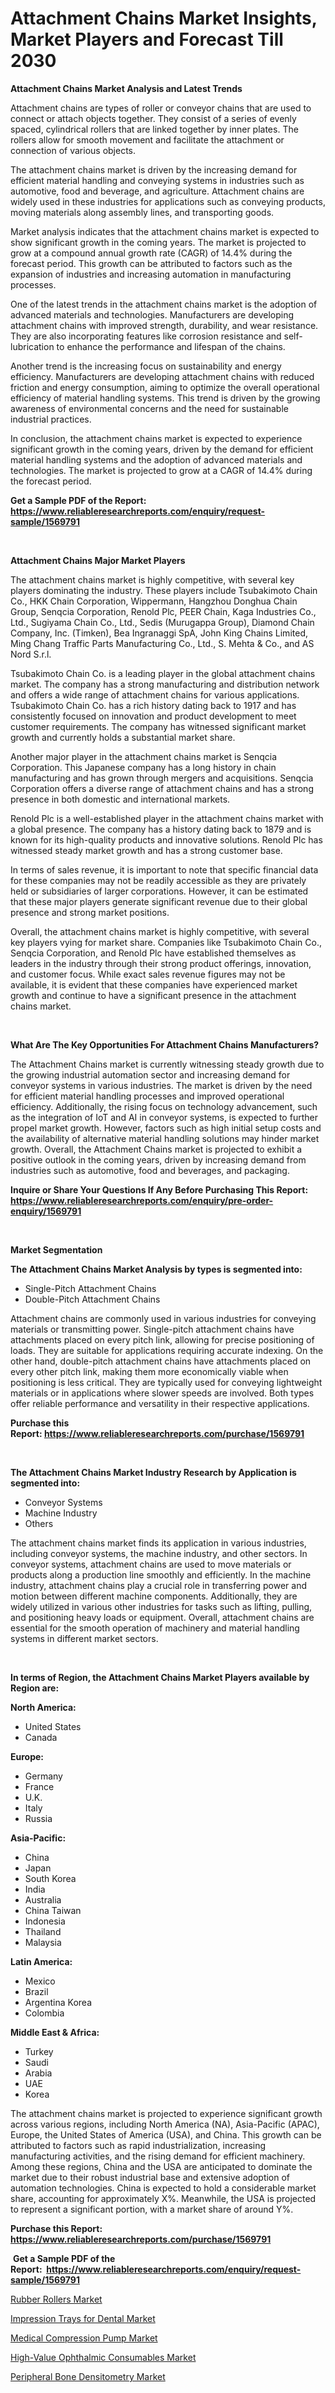 <p><h1>Attachment Chains Market Insights, Market Players and Forecast Till 2030</h1></p><p><strong>Attachment Chains Market Analysis and Latest Trends</strong></p>
<p><p>Attachment chains are types of roller or conveyor chains that are used to connect or attach objects together. They consist of a series of evenly spaced, cylindrical rollers that are linked together by inner plates. The rollers allow for smooth movement and facilitate the attachment or connection of various objects.</p><p>The attachment chains market is driven by the increasing demand for efficient material handling and conveying systems in industries such as automotive, food and beverage, and agriculture. Attachment chains are widely used in these industries for applications such as conveying products, moving materials along assembly lines, and transporting goods.</p><p>Market analysis indicates that the attachment chains market is expected to show significant growth in the coming years. The market is projected to grow at a compound annual growth rate (CAGR) of 14.4% during the forecast period. This growth can be attributed to factors such as the expansion of industries and increasing automation in manufacturing processes.</p><p>One of the latest trends in the attachment chains market is the adoption of advanced materials and technologies. Manufacturers are developing attachment chains with improved strength, durability, and wear resistance. They are also incorporating features like corrosion resistance and self-lubrication to enhance the performance and lifespan of the chains.</p><p>Another trend is the increasing focus on sustainability and energy efficiency. Manufacturers are developing attachment chains with reduced friction and energy consumption, aiming to optimize the overall operational efficiency of material handling systems. This trend is driven by the growing awareness of environmental concerns and the need for sustainable industrial practices.</p><p>In conclusion, the attachment chains market is expected to experience significant growth in the coming years, driven by the demand for efficient material handling systems and the adoption of advanced materials and technologies. The market is projected to grow at a CAGR of 14.4% during the forecast period.</p></p>
<p><strong>Get a Sample PDF of the Report:&nbsp; <a href="https://www.reliableresearchreports.com/enquiry/request-sample/1569791">https://www.reliableresearchreports.com/enquiry/request-sample/1569791</a></strong></p>
<p>&nbsp;</p>
<p><strong>Attachment Chains Major Market Players</strong></p>
<p><p>The attachment chains market is highly competitive, with several key players dominating the industry. These players include Tsubakimoto Chain Co., HKK Chain Corporation, Wippermann, Hangzhou Donghua Chain Group, Senqcia Corporation, Renold Plc, PEER Chain, Kaga Industries Co., Ltd., Sugiyama Chain Co., Ltd., Sedis (Murugappa Group), Diamond Chain Company, Inc. (Timken), Bea Ingranaggi SpA, John King Chains Limited, Ming Chang Traffic Parts Manufacturing Co., Ltd., S. Mehta & Co., and AS Nord S.r.l.</p><p>Tsubakimoto Chain Co. is a leading player in the global attachment chains market. The company has a strong manufacturing and distribution network and offers a wide range of attachment chains for various applications. Tsubakimoto Chain Co. has a rich history dating back to 1917 and has consistently focused on innovation and product development to meet customer requirements. The company has witnessed significant market growth and currently holds a substantial market share.</p><p>Another major player in the attachment chains market is Senqcia Corporation. This Japanese company has a long history in chain manufacturing and has grown through mergers and acquisitions. Senqcia Corporation offers a diverse range of attachment chains and has a strong presence in both domestic and international markets.</p><p>Renold Plc is a well-established player in the attachment chains market with a global presence. The company has a history dating back to 1879 and is known for its high-quality products and innovative solutions. Renold Plc has witnessed steady market growth and has a strong customer base.</p><p>In terms of sales revenue, it is important to note that specific financial data for these companies may not be readily accessible as they are privately held or subsidiaries of larger corporations. However, it can be estimated that these major players generate significant revenue due to their global presence and strong market positions.</p><p>Overall, the attachment chains market is highly competitive, with several key players vying for market share. Companies like Tsubakimoto Chain Co., Senqcia Corporation, and Renold Plc have established themselves as leaders in the industry through their strong product offerings, innovation, and customer focus. While exact sales revenue figures may not be available, it is evident that these companies have experienced market growth and continue to have a significant presence in the attachment chains market.</p></p>
<p>&nbsp;</p>
<p><strong>What Are The Key Opportunities For Attachment Chains Manufacturers?</strong></p>
<p><p>The Attachment Chains market is currently witnessing steady growth due to the growing industrial automation sector and increasing demand for conveyor systems in various industries. The market is driven by the need for efficient material handling processes and improved operational efficiency. Additionally, the rising focus on technology advancement, such as the integration of IoT and AI in conveyor systems, is expected to further propel market growth. However, factors such as high initial setup costs and the availability of alternative material handling solutions may hinder market growth. Overall, the Attachment Chains market is projected to exhibit a positive outlook in the coming years, driven by increasing demand from industries such as automotive, food and beverages, and packaging.</p></p>
<p><strong>Inquire or Share Your Questions If Any Before Purchasing This Report: <a href="https://www.reliableresearchreports.com/enquiry/pre-order-enquiry/1569791">https://www.reliableresearchreports.com/enquiry/pre-order-enquiry/1569791</a></strong></p>
<p>&nbsp;</p>
<p><strong>Market Segmentation</strong></p>
<p><strong>The Attachment Chains Market Analysis by types is segmented into:</strong></p>
<p><ul><li>Single-Pitch Attachment Chains</li><li>Double-Pitch Attachment Chains</li></ul></p>
<p><p>Attachment chains are commonly used in various industries for conveying materials or transmitting power. Single-pitch attachment chains have attachments placed on every pitch link, allowing for precise positioning of loads. They are suitable for applications requiring accurate indexing. On the other hand, double-pitch attachment chains have attachments placed on every other pitch link, making them more economically viable when positioning is less critical. They are typically used for conveying lightweight materials or in applications where slower speeds are involved. Both types offer reliable performance and versatility in their respective applications.</p></p>
<p><strong>Purchase this Report:&nbsp;<a href="https://www.reliableresearchreports.com/purchase/1569791">https://www.reliableresearchreports.com/purchase/1569791</a></strong></p>
<p>&nbsp;</p>
<p><strong>The Attachment Chains Market Industry Research by Application is segmented into:</strong></p>
<p><ul><li>Conveyor Systems</li><li>Machine Industry</li><li>Others</li></ul></p>
<p><p>The attachment chains market finds its application in various industries, including conveyor systems, the machine industry, and other sectors. In conveyor systems, attachment chains are used to move materials or products along a production line smoothly and efficiently. In the machine industry, attachment chains play a crucial role in transferring power and motion between different machine components. Additionally, they are widely utilized in various other industries for tasks such as lifting, pulling, and positioning heavy loads or equipment. Overall, attachment chains are essential for the smooth operation of machinery and material handling systems in different market sectors.</p></p>
<p>&nbsp;</p>
<p><strong>In terms of Region, the Attachment Chains Market Players available by Region are:</strong></p>
<p>
    <p> <strong> North America: </strong>
        <ul>
            <li>United States</li>
            <li>Canada</li>
        </ul>
        </p> 
    <p> <strong> Europe: </strong>
        <ul>
            <li>Germany</li>
            <li>France</li>
            <li>U.K.</li>
            <li>Italy</li>
            <li>Russia</li>
        </ul>
        </p> 
    <p> <strong> Asia-Pacific: </strong>
        <ul>
            <li>China</li>
            <li>Japan</li>
            <li>South Korea</li>
            <li>India</li>
            <li>Australia</li>
            <li>China Taiwan</li>
            <li>Indonesia</li>
            <li>Thailand</li>
            <li>Malaysia</li>
        </ul>
        </p> 
    <p> <strong> Latin America: </strong>
        <ul>
            <li>Mexico</li>
            <li>Brazil</li>
            <li>Argentina Korea</li>
            <li>Colombia</li>
        </ul>
        </p> 
    <p> <strong> Middle East & Africa: </strong>
        <ul>
            <li>Turkey</li>
            <li>Saudi</li>
            <li>Arabia</li>
            <li>UAE</li>
            <li>Korea</li>
        </ul>
    </p>
    </p>
<p><p>The attachment chains market is projected to experience significant growth across various regions, including North America (NA), Asia-Pacific (APAC), Europe, the United States of America (USA), and China. This growth can be attributed to factors such as rapid industrialization, increasing manufacturing activities, and the rising demand for efficient machinery. Among these regions, China and the USA are anticipated to dominate the market due to their robust industrial base and extensive adoption of automation technologies. China is expected to hold a considerable market share, accounting for approximately X%. Meanwhile, the USA is projected to represent a significant portion, with a market share of around Y%.</p></p>
<p><strong>Purchase this Report: <a href="https://www.reliableresearchreports.com/purchase/1569791">https://www.reliableresearchreports.com/purchase/1569791</a></strong></p>
<p>&nbsp;<strong>Get a Sample PDF of the Report:&nbsp;&nbsp;<a href="https://www.reliableresearchreports.com/enquiry/request-sample/1569791">https://www.reliableresearchreports.com/enquiry/request-sample/1569791</a></strong></p>
<p><strong></strong></p>
<p><p><a href="https://github.com/Chiragrp22/Market-Research-Report-List-1/blob/main/rubber-rollers-market.md">Rubber Rollers Market</a></p><p><a href="https://www.linkedin.com/pulse/impression-trays-dental-market-research-report-unlocks-mafve/">Impression Trays for Dental Market</a></p><p><a href="https://medium.com/@zolajenkins1966/medical-compression-pump-market-exploring-market-share-market-trends-and-future-growth-b0066bc730e0">Medical Compression Pump Market</a></p><p><a href="https://www.linkedin.com/pulse/high-value-ophthalmic-consumables-market-challenges-mljre/">High-Value Ophthalmic Consumables Market</a></p><p><a href="https://medium.com/@caylawisoky8698/peripheral-bone-densitometry-market-furnishes-information-on-market-share-market-trends-and-e7592b21c2a1">Peripheral Bone Densitometry Market</a></p></p>